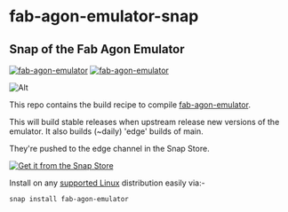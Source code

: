# fab-agon-emulator-snap


## Snap of the Fab Agon Emulator

[![fab-agon-emulator](https://snapcraft.io/fab-agon-emulator/badge.svg)](https://snapcraft.io/fab-agon-emulator)
[![fab-agon-emulator](https://snapcraft.io/fab-agon-emulator/trending.svg?name=0)](https://snapcraft.io/fab-agon-emulator)

![Alt](https://repobeats.axiom.co/api/embed/4a799dbf2b41eef17c9a19115972ec36355ca9cb.svg "Repobeats analytics image")

This repo contains the build recipe to compile [fab-agon-emulator](https://github.com/tomm/fab-agon-emulator).

This will build stable releases when upstream release new versions of the emulator. It also builds (~daily) 'edge' builds of main.

They're pushed to the edge channel in the Snap Store. 

[![Get it from the Snap Store](https://snapcraft.io/static/images/badges/en/snap-store-black.svg)](https://snapcraft.io/fab-agon-emulator)

Install on any [supported Linux](https://snapcraft.io/docs/installing-snapd) distribution easily via:-

`snap install fab-agon-emulator`


